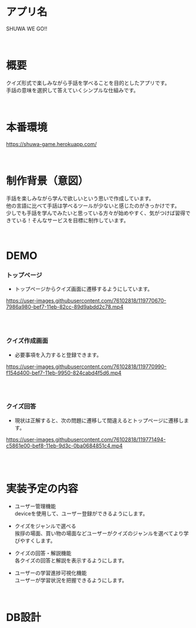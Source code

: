 # アプリ名
SHUWA WE GO!!

<br>

# 概要
クイズ形式で楽しみながら手話を学べることを目的としたアプリです。  
手話の意味を選択して答えていくシンプルな仕組みです。

<br>

# 本番環境
https://shuwa-game.herokuapp.com/  

<br>

# 制作背景（意図）
手話を楽しみながら学んで欲しいという思いで作成しています。  
他の言語に比べて手話は学べるツールが少ないと感じたのがきっかけです。  
少しでも手話を学んでみたいと思っている方々が始めやすく、気がつけば習得できている！そんなサービスを目標に制作しています。

<br>

# DEMO
### トップページ
* トップページからクイズ画面に遷移するようにしています。<br>

https://user-images.githubusercontent.com/76102818/119770670-7986a980-bef7-11eb-82cc-89d9abdd2c78.mp4

<br>
<br>

### クイズ作成画面
* 必要事項を入力すると登録できます。<br>

https://user-images.githubusercontent.com/76102818/119770990-f154d400-bef7-11eb-9950-824cabd4f5d6.mp4

<br>
<br>

### クイズ回答
* 現状は正解すると、次の問題に遷移して間違えるとトップページに遷移します。<br>

https://user-images.githubusercontent.com/76102818/119771494-c5861e00-bef8-11eb-9d3c-0ba0684851c4.mp4

<br>
<br>

# 実装予定の内容
* ユーザー管理機能<br>
deviceを使用して、ユーザー登録ができるようにします。

* クイズをジャンルで選べる<br>
挨拶の場面、買い物の場面などユーザーがクイズのジャンルを選べてより学びやすくします。

* クイズの回答・解説機能<br>
各クイズの回答と解説を表示するようにします。

* ユーザーの学習進捗可視化機能<br>
ユーザーが学習状況を把握できるようにします。

<br>

# DB設計